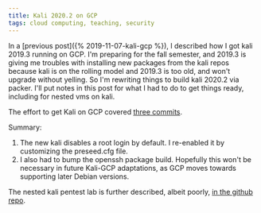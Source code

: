 ```yaml
---
title: Kali 2020.2 on GCP
tags: cloud computing, teaching, security
---
```


In a [previous post]({% 2019-11-07-kali-gcp %}), I described how I got kali 2019.3 running
on GCP. I'm preparing for the fall semester, and 2019.3 is giving me troubles
with installing new packages from the kali repos because kali is on the rolling
model and 2019.3 is too old, and won't upgrade without yelling. So I'm rewriting
things to build kali 2020.2 via packer. I'll put notes in this post for what I had
to do to get things ready, including for nested vms on kali.

The effort to get Kali on GCP covered [three commits](https://github.com/deargle/kali-on-gcp/compare/89a731d939e484614c1eea079e3e727fdfd8057a...051648a3ba7540f60e18906bb89668e5893f9ea4).

Summary:
1. The new kali disables a root login by default. I re-enabled it by customizing the preseed.cfg file.
1. I also had to bump the openssh package build. Hopefully this won't be necessary
in future Kali-GCP adaptations, as GCP moves towards supporting later Debian versions.

The nested kali pentest lab is further described, albeit poorly,
[in the github repo](https://github.com/deargle/kali-on-gcp#a-pentesting-lab-within-kali-on-gcp).
